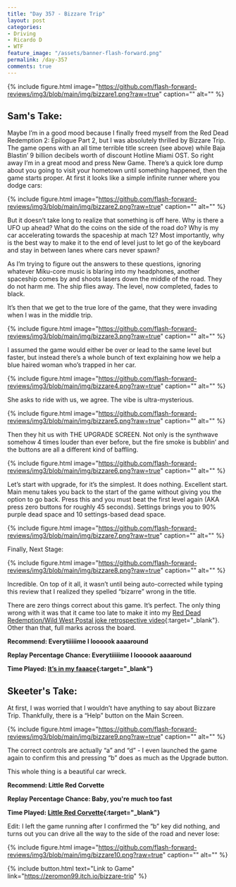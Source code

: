 ```yaml
---
title: "Day 357 - Bizzare Trip"
layout: post
categories:
- Driving
- Ricardo D
- WTF
feature_image: "/assets/banner-flash-forward.png"
permalink: /day-357
comments: true
---
```


{% include figure.html image="https://github.com/flash-forward-reviews/img3/blob/main/img/bizzare1.png?raw=true" caption="" alt="" %}

## Sam's Take:

Maybe I’m in a good mood because I finally freed myself from the Red Dead Redemption 2: Epilogue Part 2, but I was absolutely thrilled by Bizzare Trip. The game opens with an all time terrible title screen (see above) while Baja Blastin’ 9 billion decibels worth of discount Hotline Miami OST. So right away I’m in a great mood and press New Game. There’s a quick lore dump about you going to visit your hometown until something happened, then the game starts proper. At first it looks like a simple infinite runner where you dodge cars:

{% include figure.html image="https://github.com/flash-forward-reviews/img3/blob/main/img/bizzare2.png?raw=true" caption="" alt="" %}

But it doesn’t take long to realize that something is off here. Why is there a UFO up ahead? What do the coins on the side of the road do? Why is my car accelerating towards the spaceship at mach 12? Most importantly, why is the best way to make it to the end of level just to let go of the keyboard and stay in between lanes where cars never spawn? 

As I’m trying to figure out the answers to these questions, ignoring whatever Miku-core music is blaring into my headphones, another spaceship comes by and shoots lasers down the middle of the road. They do not harm me. The ship flies away. The level, now completed, fades to black.

It’s then that we get to the true lore of the game, that they were invading when I was in the middle trip.

{% include figure.html image="https://github.com/flash-forward-reviews/img3/blob/main/img/bizzare3.png?raw=true" caption="" alt="" %}

I assumed the game would either be over or lead to the same level but faster, but instead there’s a whole bunch of text explaining how we help a blue haired woman who’s trapped in her car.

{% include figure.html image="https://github.com/flash-forward-reviews/img3/blob/main/img/bizzare4.png?raw=true" caption="" alt="" %}

She asks to ride with us, we agree. The vibe is ultra-mysterious.

{% include figure.html image="https://github.com/flash-forward-reviews/img3/blob/main/img/bizzare5.png?raw=true" caption="" alt="" %}

Then they hit us with THE UPGRADE SCREEN. Not only is the synthwave somehow 4 times louder than ever before, but the fire smoke is bubblin’ and the buttons are all a different kind of baffling.

{% include figure.html image="https://github.com/flash-forward-reviews/img3/blob/main/img/bizzare6.png?raw=true" caption="" alt="" %}

Let’s start with upgrade, for it’s the simplest. It does nothing. Excellent start. Main menu takes you back to the start of the game without giving you the option to go back. Press this and you must beat the first level again (AKA press zero buttons for roughly 45 seconds). Settings brings you to 90% purple dead space and 10 settings-based dead space.

{% include figure.html image="https://github.com/flash-forward-reviews/img3/blob/main/img/bizzare7.png?raw=true" caption="" alt="" %}

Finally, Next Stage:

{% include figure.html image="https://github.com/flash-forward-reviews/img3/blob/main/img/bizzare8.png?raw=true" caption="" alt="" %}

Incredible. On top of it all, it wasn’t until being auto-corrected while typing this review that I realized they spelled “bizarre” wrong in the title.

There are zero things correct about this game. It’s perfect. The only thing wrong with it was that it came too late to make it into my [Red Dead Redemption/Wild West Postal joke retrospective video](https://flash-forward-reviews.github.io/day-350){:target="_blank"}. Other than that, full marks across the board.

**Recommend: Everytiiiiime I loooook aaaaround**

**Replay Percentage Chance: Everytiiiiime I loooook aaaaround**

**Time Played: [It’s in my faaace](https://www.youtube.com/watch?v=C2cMG33mWVY&ab_channel=OMCVEVO){:target="_blank"}**

## Skeeter's Take:

At first, I was worried that I wouldn’t have anything to say about Bizzare Trip. Thankfully, there is a “Help” button on the Main Screen. 

{% include figure.html image="https://github.com/flash-forward-reviews/img3/blob/main/img/bizzare9.png?raw=true" caption="" alt="" %}

The correct controls are actually “a” and “d” - I even launched the game again to confirm this and pressing “b” does as much as the Upgrade button. 

This whole thing is a beautiful car wreck. 

**Recommend: Little Red Corvette**

**Replay Percentage Chance: Baby, you're much too fast**

**Time Played: [Little Red Corvette](https://www.youtube.com/watch?v=v0KpfrJE4zw&ab_channel=Prince){:target="_blank"}**

Edit: I left the game running after I confirmed the “b” key did nothing, and turns out you can drive all the way to the side of the road and never lose: 

{% include figure.html image="https://github.com/flash-forward-reviews/img3/blob/main/img/bizzare10.png?raw=true" caption="" alt="" %}

{% include button.html text="Link to Game" link="https://zeromon99.itch.io/bizzare-trip" %}